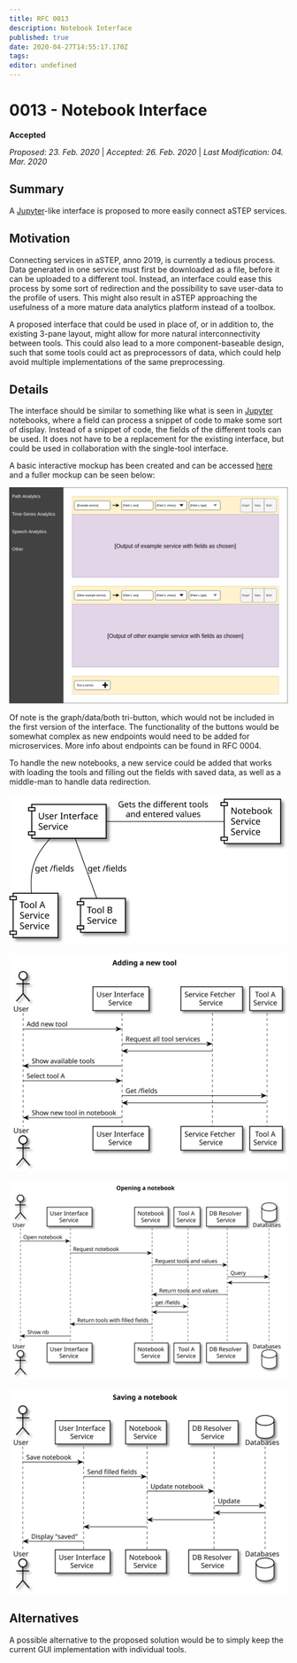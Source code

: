 ```yaml
---
title: RFC 0013
description: Notebook Interface
published: true
date: 2020-04-27T14:55:17.170Z
tags: 
editor: undefined
---
```


# 0013 - Notebook Interface
**Accepted** 

*Proposed: 23. Feb. 2020* | *Accepted: 26. Feb. 2020* | *Last Modification: 04. Mar. 2020*

## Summary
A [Jupyter](https://jupyter.org/)-like interface is proposed to more easily connect aSTEP services.

## Motivation
Connecting services in aSTEP, anno 2019, is currently a tedious process. Data generated in one service must first be downloaded as a file, before it can be uploaded to a different tool. Instead, an interface could ease this process by some sort of redirection and the possibility to save user-data to the profile of users. This might also result in aSTEP approaching the usefulness of a more mature data analytics platform instead of a toolbox.

A proposed interface that could be used in place of, or in addition to, the existing 3-pane layout, might allow for more natural interconnectivity between tools. This could also lead to a more component-baseable design, such that some tools could act as preprocessors of data, which could help avoid multiple implementations of the same preprocessing.

## Details
The interface should be similar to something like what is seen in [Jupyter](https://jupyter.org/) notebooks, where a field can process a snippet of code to make some sort of display. Instead of a snippet of code, the fields of the different tools can be used.
It does not have to be a replacement for the existing interface, but could be used in collaboration with the single-tool interface.

A basic interactive mockup has been created and can be accessed [here](/rfc/0013/mockup.html) and a fuller mockup can be seen below:

![The notebook interface](/rfc/0013/single-interface.png)

Of note is the graph/data/both tri-button, which would not be included in the first version of the interface. The functionality of the buttons would be somewhat complex as new endpoints would need to be added for microservices. More info about endpoints can be found in RFC 0004.

To handle the new notebooks, a new service could be added that works with loading the tools and filling out the fields with saved data, as well as a middle-man to handle data redirection.

![Proposed architecture of the notebook service](/rfc/0013/architecture.svg)

![](/rfc/0013/architecture_add.svg)

![](/rfc/0013/architecture_open.svg)

![](/rfc/0013/architecture_save.svg)

## Alternatives
A possible alternative to the proposed solution would be to simply keep the current GUI implementation with individual tools.